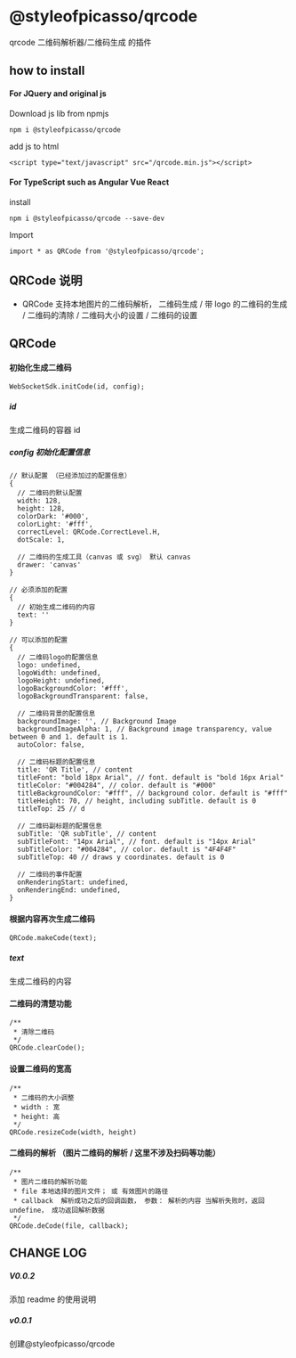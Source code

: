 # @styleofpicasso/qrcode

qrcode 二维码解析器/二维码生成 的插件

## how to install

#### For JQuery and original js

Download js lib from npmjs

```
npm i @styleofpicasso/qrcode
```

add js to html

```
<script type="text/javascript" src="/qrcode.min.js"></script>
```

#### For TypeScript such as Angular Vue React

install

```
npm i @styleofpicasso/qrcode --save-dev
```

Import

```
import * as QRCode from '@styleofpicasso/qrcode';
```

## QRCode 说明

- QRCode 支持本地图片的二维码解析， 二维码生成 / 带 logo 的二维码的生成 / 二维码的清除 / 二维码大小的设置 / 二维码的设置

## QRCode

#### 初始化生成二维码

```
WebSocketSdk.initCode(id, config);
```

##### id

生成二维码的容器 id

##### config 初始化配置信息

```
// 默认配置 （已经添加过的配置信息）
{
  // 二维码的默认配置
  width: 128,
  height: 128,
  colorDark: '#000',
  colorLight: '#fff',
  correctLevel: QRCode.CorrectLevel.H,
  dotScale: 1,

  // 二维码的生成工具（canvas 或 svg） 默认 canvas
  drawer: 'canvas'
}

// 必须添加的配置
{
  // 初始生成二维码的内容
  text: ''
}

// 可以添加的配置
{
  // 二维码logo的配置信息
  logo: undefined,
  logoWidth: undefined,
  logoHeight: undefined,
  logoBackgroundColor: '#fff',
  logoBackgroundTransparent: false,

  // 二维码背景的配置信息
  backgroundImage: '', // Background Image
  backgroundImageAlpha: 1, // Background image transparency, value between 0 and 1. default is 1.
  autoColor: false,

  // 二维码标题的配置信息
  title: 'QR Title', // content
  titleFont: "bold 18px Arial", // font. default is "bold 16px Arial"
  titleColor: "#004284", // color. default is "#000"
  titleBackgroundColor: "#fff", // background color. default is "#fff"
  titleHeight: 70, // height, including subTitle. default is 0
  titleTop: 25 // d

  // 二维码副标题的配置信息
  subTitle: 'QR subTitle', // content
  subTitleFont: "14px Arial", // font. default is "14px Arial"
  subTitleColor: "#004284", // color. default is "4F4F4F"
  subTitleTop: 40 // draws y coordinates. default is 0

  // 二维码的事件配置
  onRenderingStart: undefined,
  onRenderingEnd: undefined,
}
```

#### 根据内容再次生成二维码

```
QRCode.makeCode(text);
```

##### text

生成二维码的内容

#### 二维码的清楚功能

```
/**
 * 清除二维码
 */
QRCode.clearCode();
```

#### 设置二维码的宽高

```
/**
 * 二维码的大小调整
 * width : 宽
 * height: 高
 */
QRCode.resizeCode(width, height)
```

#### 二维码的解析 （图片二维码的解析 / 这里不涉及扫码等功能）

```
/**
 * 图片二维码的解析功能
 * file 本地选择的图片文件； 或 有效图片的路径
 * callback  解析成功之后的回调函数， 参数： 解析的内容 当解析失败时，返回undefine， 成功返回解析数据
 */
QRCode.deCode(file, callback);
```

## CHANGE LOG

##### V0.0.2

添加 readme 的使用说明

##### v0.0.1

创建@styleofpicasso/qrcode
